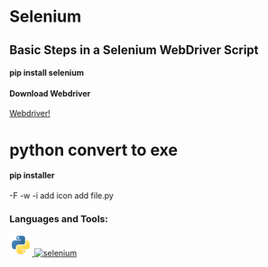 # Selenium 
<h2>Basic Steps in a Selenium WebDriver Script</h2>
<h4> pip install selenium</h4>
<h4>Download Webdriver</h4> 
<a href="https://chromedriver.chromium.org/downloads" target="_blank">Webdriver!</a>


# python convert to exe
<h4> pip installer</h4> 
-F -w -i add icon add file.py

<h3 align="left">Languages and Tools:</h3>
<p align="left"> <a href="https://www.python.org" target="_blank" rel="noreferrer"> <img src="https://raw.githubusercontent.com/devicons/devicon/master/icons/python/python-original.svg" alt="python" width="40" height="40"/> </a> <a href="https://www.selenium.dev" target="_blank" rel="noreferrer"> <img src="https://raw.githubusercontent.com/detain/svg-logos/780f25886640cef088af994181646db2f6b1a3f8/svg/selenium-logo.svg" alt="selenium" width="40" height="40"/> </a> </p>
